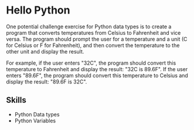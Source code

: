 # Hello Python

One potential challenge exercise for Python data types is to create a program that converts temperatures from Celsius to Fahrenheit and vice versa. The program should prompt the user for a temperature and a unit (C for Celsius or F for Fahrenheit), and then convert the temperature to the other unit and display the result.

For example, if the user enters "32C", the program should convert this temperature to Fahrenheit and display the result: "32C is 89.6F". If the user enters "89.6F", the program should convert this temperature to Celsius and display the result: "89.6F is 32C".

## Skills

- Python Data types
- Python Variables
